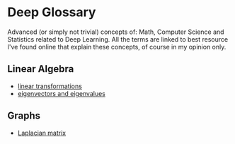 # Deep Glossary

Advanced (or simply not trivial) concepts of: Math, Computer Science and Statistics related to Deep Learning. All the terms are linked to best resource I've found online that explain these concepts, of course in my opinion only.

## Linear Algebra

* [linear transformations](https://www.youtube.com/watch?v=kYB8IZa5AuE)
* [eigenvectors and eigenvalues](https://www.youtube.com/watch?v=DzqE7tj7eIM)

## Graphs

* [Laplacian matrix](https://en.wikipedia.org/wiki/Laplacian_matrix)
